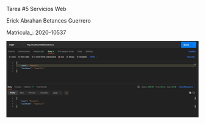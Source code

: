 Tarea #5 Servicios Web 

Erick Abrahan Betances Guerrero

Matricula_: 2020-10537

![Captura de pantalla](Screenshot.png)
